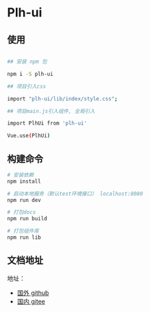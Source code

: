# Plh-ui

## 使用

```bash

## 安装 npm 包

npm i -S plh-ui

## 项目引入css

import "plh-ui/lib/index/style.css";

## 项目main.js引入组件, 全局引入

import PlhUi from 'plh-ui'

Vue.use(PlhUi)
```

## 构建命令

```bash
# 安装依赖
npm install

# 启动本地服务（默认test环境接口） localhost:8080
npm run dev

# 打包docs
npm run build

# 打包组件库
npm run lib
```

## 文档地址

地址：

- [国外 github](https://piluohen.github.io/plh-ui/index.html)
- [国内 gitee](https://piluohen.gitee.io/plh-ui)
